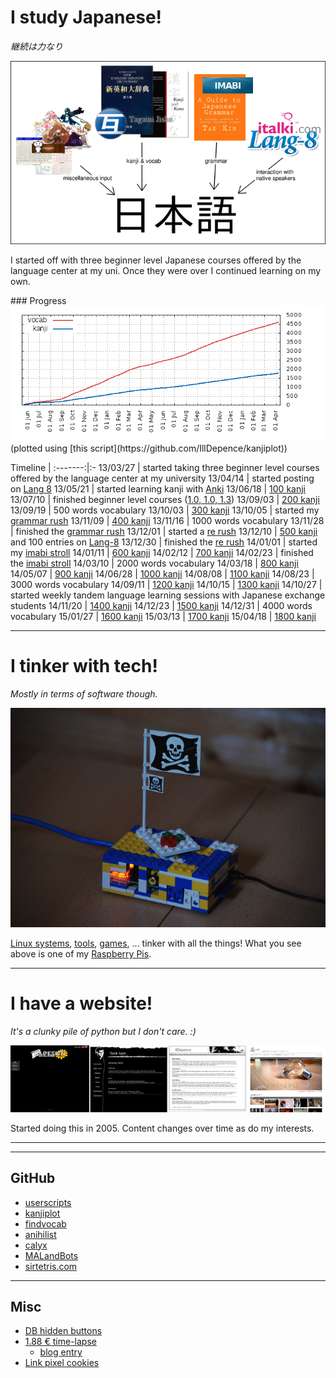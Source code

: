 # I study Japanese!
*継続は力なり*

![](static/img/projects/jp.png)

I started off with three beginner level Japanese courses offered by the language center at my uni. Once they were over I continued learning on my own.
<div class="hr"></div>
### Progress<span id="jp-progress"></span>
‌  
<div id="graph"><img src="static/img/projects/kanjistats.png" alt="kanjistats.png" /></div>
(plotted using [this script](https://github.com/IllDepence/kanjiplot))
<div class="hr"></div>

Timeline |
:-------:|:-
13/03/27 | started taking three beginner level courses offered by the language center at my university</td>
13/04/14 | started posting on [Lang 8](http://lang-8.com/588644/)
13/05/21 | started learning kanji with [Anki](http://ankisrs.net/)
13/06/18 | [100 kanji](?a=e61bc488)
13/07/10 | finished beginner level courses ([1.0, 1.0, 1.3](https://en.wikipedia.org/wiki/Grading_systems_by_country#Germany))
13/09/03 | [200 kanji](?a=6a66c49c)
13/09/19 | 500 words vocabulary
13/10/03 | [300 kanji](?a=51c3029e)
13/10/05 | started my [grammar rush](http://moc.sirtetris.com/grammar_rush/)
13/11/09 | [400 kanji](?a=82d546f5)
13/11/16 | 1000 words vocabulary
13/11/28 | finished the [grammar rush](http://moc.sirtetris.com/grammar_rush/)
13/12/01 | started a [re rush](http://moc.sirtetris.com/re_rush/)
13/12/10 | [500 kanji](?a=7b41827f) and 100 entries on [Lang-8](http://lang-8.com/)
13/12/30 | finished the [re rush](http://moc.sirtetris.com/re_rush/)
14/01/01 | started my [imabi stroll](http://moc.sirtetris.com/imabi_stroll/)
14/01/11 | [600 kanji](?a=3d745068)
14/02/12 | [700 kanji](?a=cdbe6ee9)
14/02/23 | finished the [imabi stroll](http://moc.sirtetris.com/imabi_stroll/)
14/03/10 | 2000 words vocabulary
14/03/18 | [800 kanji](?a=26ea4c37)
14/05/07 | [900 kanji](?a=53833ada)
14/06/28 | [1000 kanji](?a=62f53ec0)
14/08/08 | [1100 kanji](?a=412c3df8)
14/08/23 | 3000 words vocabulary
14/09/11 | [1200 kanji](?a=49fc37e4)
14/10/15 | [1300 kanji](?a=dd9836fb)
14/10/27 | started weekly tandem language learning sessions with Japanese exchange students
14/11/20 | [1400 kanji](?a=9b8e3e23)
14/12/23 | [1500 kanji](?a=52333c06)
14/12/31 | 4000 words vocabulary
15/01/27 | [1600 kanji](?a=3bb14cdc)
15/03/13 | [1700 kanji](?a=d5605b67)
15/04/18 | [1800 kanji](?a=bd733663)
- - -
# I tinker with tech!
*Mostly in terms of software though.*

![](static/img/projects/rpi.png)

[Linux systems](https://github.com/IllDepence/dotfiles), [tools](https://github.com/IllDepence/kanjiplot), [games](https://github.com/IllDepence/GO-AWAY-I-M-EXPLODING), ... tinker with all the things! What you see above is one of my [Raspberry Pis](http://www.raspberrypi.org/).
- - -
# I have a website!
*It's a clunky pile of python but I don't care. :)*

![](static/img/projects/websites.png)

Started doing this in 2005. Content changes over time as do my interests.
<script src="static/pages/kanjigraph.js"></script>
- - -
- - -
## GitHub
* [userscripts](https://github.com/IllDepence/userscripts)
* [kanjiplot](https://github.com/IllDepence/kanjiplot)
* [findvocab](https://github.com/IllDepence/findvocab)
* [anihilist](https://github.com/IllDepence/anihilist)
* [calyx](https://github.com/IllDepence/calyx)
* [MALandBots](https://github.com/IllDepence/MALandBots)
* [sirtetris.com](https://github.com/IllDepence/sirtetris.com)
- - -
## Misc
* [DB hidden buttons](?a=6a17efc0)
* [1.88 € time-lapse](static/img/projects/ir_remote.png)
    * [blog entry](?a=d9000c79)
* [Link pixel cookies](img/projects/lpc.jpg)
